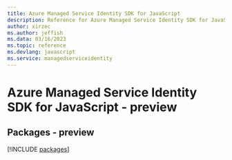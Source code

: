 ```yaml
---
title: Azure Managed Service Identity SDK for JavaScript
description: Reference for Azure Managed Service Identity SDK for JavaScript
author: xirzec
ms.author: jeffish
ms.data: 03/16/2023
ms.topic: reference
ms.devlang: javascript
ms.service: managedserviceidentity
---
```

# Azure Managed Service Identity SDK for JavaScript - preview
## Packages - preview
[!INCLUDE [packages](managed-service-identity-index.md)]